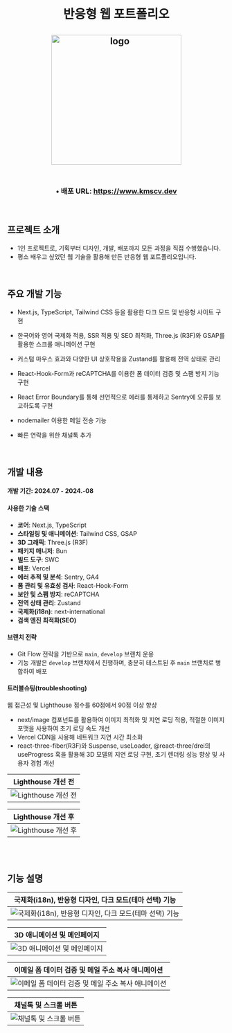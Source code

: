 <h1 align="center">
  반응형 웹 포트폴리오
</h1>
  
<h2 align="center">
  <img src="https://github.com/user-attachments/assets/9cd99301-ce86-4cec-9cb2-81a227985e0f" alt="logo" width="300"/>
  <br>
  <br>
</h2>

<h3 align="center">• 배포 URL: <a href="https://www.kmscv.dev" target="_blank">https://www.kmscv.dev</a></h3>

<br>

## 프로젝트 소개
- 1인 프로젝트로, 기획부터 디자인, 개발, 배포까지 모든 과정을 직접 수행했습니다.
- 평소 배우고 싶었던 웹 기술을 활용해 만든 반응형 웹 포트폴리오입니다.
  
<br>

## 주요 개발 기능
- Next.js, TypeScript, Tailwind CSS 등을 활용한 다크 모드 및 반응형 사이트 구현
- 한국어와 영어 국제화 적용, SSR 적용 및 SEO 최적화, Three.js (R3F)와 GSAP를 활용한 스크롤 애니메이션 구현
- 커스텀 마우스 효과와 다양한 UI 상호작용을 Zustand를 활용해 전역 상태로 관리
- React-Hook-Form과 reCAPTCHA를 이용한 폼 데이터 검증 및 스팸 방지 기능 구현
- React Error Boundary를 통해 선언적으로 에러를 통제하고 Sentry에 오류를 보고하도록 구현
- nodemailer 이용한 메일 전송 기능
- 빠른 연락을 위한 채널톡 추가

  <br>

## 개발 내용
#### 개발 기간: 2024.07 - 2024.-08
#### 사용한 기술 스택
  - **코어**: Next.js, TypeScript
  - **스타일링 및 애니메이션**: Tailwind CSS, GSAP
  - **3D 그래픽**: Three.js (R3F)
  - **패키지 매니저**: Bun
  - **빌드 도구**: SWC
  - **배포**: Vercel
  - **에러 추적 및 분석**: Sentry, GA4
  - **폼 관리 및 유효성 검사**: React-Hook-Form
  - **보안 및 스팸 방지**: reCAPTCHA
  - **전역 상태 관리**: Zustand
  - **국제화(i18n)**: next-international
  - **검색 엔진 최적화(SEO)**
    
#### 브랜치 전략
  - Git Flow 전략을 기반으로 `main`, `develop` 브랜치 운용
  - 기능 개발은 `develop` 브랜치에서 진행하며, 충분히 테스트된 후 `main` 브랜치로 병합하여 배포

#### 트러블슈팅(troubleshooting)
웹 접근성 및 Lighthouse 점수를 60점에서 90점 이상 향상

- next/image 컴포넌트를 활용하여 이미지 최적화 및 지연 로딩 적용, 적절한 이미지 포맷을 사용하여 초기 로딩 속도 개선
- Vercel CDN을 사용해 네트워크 지연 시간 최소화
- react-three-fiber(R3F)와 Suspense, useLoader, @react-three/drei의 useProgress 훅을 활용해 3D 모델의 지연 로딩 구현, 초기 렌더링 성능 향상 및 사용자 경험 개선

| Lighthouse 개선 전 |
|----------|
| <img src="https://github.com/user-attachments/assets/449b181f-f4a3-46fc-b1ad-84e0db7d5826" alt="Lighthouse 개선 전"> |

| Lighthouse 개선 후 |
|----------|
| <img src="https://github.com/user-attachments/assets/1245a3e9-5ad5-4b35-a1ef-f826a1f0b8c5" alt="Lighthouse 개선 후"> |

<br>
<br>

## 기능 설명


| 국제화(i18n), 반응형 디자인, 다크 모드(테마 선택) 기능 |
|----------|
| <img src="https://github.com/user-attachments/assets/b6f1fa94-ce21-4418-8735-7e11da17d5e3" alt="국제화(i18n), 반응형 디자인, 다크 모드(테마 선택) 기능"> |

| 3D 애니메이션 및 메인페이지 |
|----------|
| <img src="https://github.com/user-attachments/assets/cf9d8936-8a3b-4a21-b479-a365941e7bb1" alt="3D 애니메이션 및 메인페이지"> |

| 이메일 폼 데이터 검증 및 메일 주소 복사 애니메이션 |
|----------|
| <img src="https://github.com/user-attachments/assets/890fdaf4-d57e-4e4f-baa3-0c1e553d736d" alt="이메일 폼 데이터 검증 및 메일 주소 복사 애니메이션"> |

| 채널톡 및 스크롤 버튼 |
|----------|
| <img src="https://github.com/user-attachments/assets/8717f686-372b-43a1-a151-0b58b3a5e4d8" alt="채널톡 및 스크롤 버튼"> |
